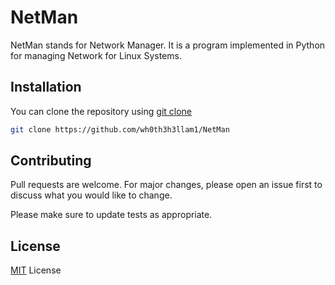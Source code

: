 # NetMan
NetMan stands for Network Manager. It is a program implemented in Python for managing Network for Linux Systems.

## Installation

You can clone the repository using [git clone](https://github.com/wh0th3h3llam1/NetMan)

```bash
git clone https://github.com/wh0th3h3llam1/NetMan
```

## Contributing
Pull requests are welcome. For major changes, please open an issue first to discuss what you would like to change.

Please make sure to update tests as appropriate.

## License
[MIT](https://choosealicense.com/licenses/mit/) License
